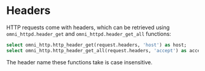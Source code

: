 # Headers

HTTP requests come with headers, which can be retrieved using `omni_httpd.header_get` and `omni_httpd.header_get_all`
functions:

```sql
select omni_http.http_header_get(request.headers, 'host') as host;
select omni_http.http_header_get_all(request.headers, 'accept') as accept;
```

The header name these functions take is case insensitive.